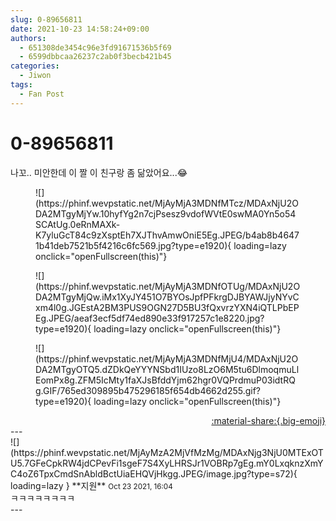 ```yaml
---
slug: 0-89656811
date: 2021-10-23 14:58:24+09:00
authors:
  - 651308de3454c96e3fd91671536b5f69
  - 6599dbbcaa26237c2ab0f3becb421b45
categories:
  - Jiwon
tags:
  - Fan Post
---
```


# 0-89656811

<div class="post-container" markdown="1">
<div class="content-container md-sidebar__scrollwrap" markdown="1">

나꼬.. 미안한데 이 짤 이 친구랑 좀 닮았어요...😂
<figure markdown="1">
![](https://phinf.wevpstatic.net/MjAyMjA3MDNfMTcz/MDAxNjU2ODA2MTgyMjYw.10hyfYg2n7cjPsesz9vdofWVtE0swMA0Yn5o54SCAtUg.0eRnMAXk-K7yluGcT84c9zXsptEh7XJThvAmwOniE5Eg.JPEG/b4ab8b46471b41deb7521b5f4216c6fc569.jpg?type=e1920){ loading=lazy onclick="openFullscreen(this)"}
</figure>

<figure markdown="1">
![](https://phinf.wevpstatic.net/MjAyMjA3MDNfOTUg/MDAxNjU2ODA2MTgyMjQw.iMx1XyJY451O7BYOsJpfPFkrgDJBYAWJjyNYvCxm4l0g.JGEstA2BM3PUS9OGN27D5BU3fQxvrzYXN4iQTLPbEPEg.JPEG/aeaf3ecf5df74ed890e33f917257c1e8220.jpg?type=e1920){ loading=lazy onclick="openFullscreen(this)"}
</figure>

<figure markdown="1">
![](https://phinf.wevpstatic.net/MjAyMjA3MDNfMjU4/MDAxNjU2ODA2MTgyOTQ5.dZDkQeYYYNSbd1IUzo8LzO6M5tu6DlmoqmuLlEomPx8g.ZFM5IcMty1faXJsBfddYjm62hgr0VQPrdmuP03idtRQg.GIF/765ed309895b475296185f654db4662d255.gif?type=e1920){ loading=lazy onclick="openFullscreen(this)"}
</figure>


</div>
</div>

<div style="text-align: right;" markdown="1">
<a href="https://weverse.io/fromis9/fanpost/0-89656811" style="text-align: right;">:material-share:{.big-emoji}</a>
</div>
---

<div class="comments-container md-sidebar__scrollwrap" markdown="1">
<div class="comment" markdown="1">
<div class='id-container' markdown="1">
![](https://phinf.wevpstatic.net/MjAyMzA2MjVfMzMg/MDAxNjg3NjU0MTExOTU5.7GFeCpkRW4jdCPevFi1sgeF7S4XyLHRSJr1VOBRp7gEg.mY0LxqknzXmYC4oZ6TpxCmdSnAbldBctUiaEHQVjHkgg.JPEG/image.jpg?type=s72){ loading=lazy }
**<span class="artist">지원</span>** <small>Oct 23 2021, 16:04</small><br>
</div>
<div class='comment-body' markdown="1">
ㅋㅋㅋㅋㅋㅋㅋㅋ
</div>
</div>
</div>
---
